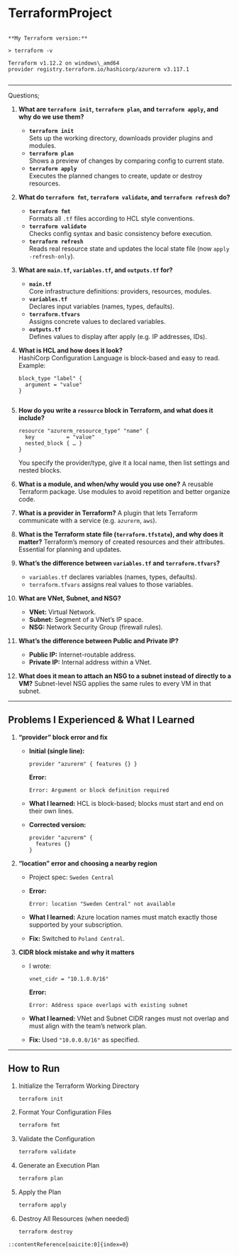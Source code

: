 
# TerraformProject

```

**My Terraform version:** 

> terraform -v

Terraform v1.12.2 on windows\_amd64
provider registry.terraform.io/hashicorp/azurerm v3.117.1


```


---

Questions;

1. **What are `terraform init`, `terraform plan`, and `terraform apply`, and why do we use them?**  
   - **`terraform init`**  
     Sets up the working directory, downloads provider plugins and modules.  
   - **`terraform plan`**  
     Shows a preview of changes by comparing config to current state.  
   - **`terraform apply`**  
     Executes the planned changes to create, update or destroy resources.  

2. **What do `terraform fmt`, `terraform validate`, and `terraform refresh` do?**  
   - **`terraform fmt`**  
     Formats all `.tf` files according to HCL style conventions.  
   - **`terraform validate`**  
     Checks config syntax and basic consistency before execution.  
   - **`terraform refresh`**  
     Reads real resource state and updates the local state file (now `apply -refresh-only`).  

3. **What are `main.tf`, `variables.tf`, and `outputs.tf` for?**  
   - **`main.tf`**  
     Core infrastructure definitions: providers, resources, modules.  
   - **`variables.tf`**  
     Declares input variables (names, types, defaults).  
   - **`terraform.tfvars`**  
     Assigns concrete values to declared variables.  
   - **`outputs.tf`**  
     Defines values to display after apply (e.g. IP addresses, IDs).  

4. **What is HCL and how does it look?**  
   HashiCorp Configuration Language is block-based and easy to read. Example:  
   ```hcl
   block_type "label" {
     argument = "value"
   }


5. **How do you write a `resource` block in Terraform, and what does it include?**

   ```hcl
   resource "azurerm_resource_type" "name" {
     key          = "value"
     nested_block { … }
   }
   ```

   You specify the provider/type, give it a local name, then list settings and nested blocks.

6. **What is a module, and when/why would you use one?**
   A reusable Terraform package. Use modules to avoid repetition and better organize code.

7. **What is a provider in Terraform?**
   A plugin that lets Terraform communicate with a service (e.g. `azurerm`, `aws`).

8. **What is the Terraform state file (`terraform.tfstate`), and why does it matter?**
   Terraform’s memory of created resources and their attributes. Essential for planning and updates.

9. **What’s the difference between `variables.tf` and `terraform.tfvars`?**

   * `variables.tf` declares variables (names, types, defaults).
   * `terraform.tfvars` assigns real values to those variables.

10. **What are VNet, Subnet, and NSG?**

    * **VNet:** Virtual Network.
    * **Subnet:** Segment of a VNet’s IP space.
    * **NSG:** Network Security Group (firewall rules).

11. **What’s the difference between Public and Private IP?**

    * **Public IP:** Internet-routable address.
    * **Private IP:** Internal address within a VNet.

12. **What does it mean to attach an NSG to a subnet instead of directly to a VM?**
    Subnet-level NSG applies the same rules to every VM in that subnet.

---

## Problems I Experienced & What I Learned

1. **“provider” block error and fix**

   * **Initial (single line):**

     ```hcl
     provider "azurerm" { features {} }
     ```

     **Error:**

     ```
     Error: Argument or block definition required
     ```
   * **What I learned:**
     HCL is block-based; blocks must start and end on their own lines.
   * **Corrected version:**

     ```hcl
     provider "azurerm" {
       features {}
     }
     ```

2. **“location” error and choosing a nearby region**

   * Project spec: `Sweden Central`
   * **Error:**

     ```
     Error: location "Sweden Central" not available
     ```
   * **What I learned:**
     Azure location names must match exactly those supported by your subscription.
   * **Fix:** Switched to `Poland Central`.

3. **CIDR block mistake and why it matters**

   * I wrote:

     ```hcl
     vnet_cidr = "10.1.0.0/16"
     ```

     **Error:**

     ```
     Error: Address space overlaps with existing subnet
     ```
   * **What I learned:**
     VNet and Subnet CIDR ranges must not overlap and must align with the team’s network plan.
   * **Fix:** Used `"10.0.0.0/16"` as specified.

---

## How to Run

1. Initialize the Terraform Working Directory

   ```bash
   terraform init
   ```

2. Format Your Configuration Files

   ```bash
   terraform fmt
   ```

3. Validate the Configuration

   ```bash
   terraform validate
   ```

4. Generate an Execution Plan

   ```bash
   terraform plan
   ```

5. Apply the Plan

   ```bash
   terraform apply
   ```

6. Destroy All Resources (when needed)

   ```bash
   terraform destroy
   ```

```
::contentReference[oaicite:0]{index=0}
```
